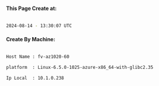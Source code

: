 
   
#### This Page Create at:

```bash

2024-08-14 - 13:30:07 UTC

```

#### Create By Machine:

```bash

Host Name : fv-az1020-60

platform  : Linux-6.5.0-1025-azure-x86_64-with-glibc2.35

Ip Local  : 10.1.0.238

```


